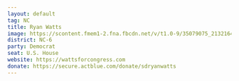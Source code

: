 ```yaml
---
layout: default
tag: NC
title: Ryan Watts
image: https://scontent.fmem1-2.fna.fbcdn.net/v/t1.0-9/35079075_2132164573734207_7429048019003113472_o.jpg?_nc_cat=0&oh=056de94cc24b1420ce18e98a2614c264&oe=5C2352A2
district: NC-6
party: Democrat
seat: U.S. House 
website: https://wattsforcongress.com
donate: https://secure.actblue.com/donate/sdryanwatts
---
```

